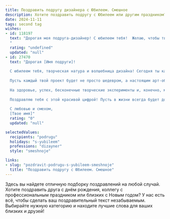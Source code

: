 ```yaml
---
title: Поздравить подругу дизайнера с Юбилеем. Смешное
description: Хотите поздравить подругу с Юбилеем или другим праздником? Наш ИИ создаст незабываемое поздравление, а вы обязательно выделитесь среди других.  
date: 2024-11-11
tags: second tag
wishes:
- id: 118197
  text: "Дорогая моя подруга-дизайнер! С юбилеем тебя!  Желаю, чтобы твоя жизнь была ярче, чем самая сочная палитра, а счастье – гармоничнее, чем идеальный макет! Пусть все твои идеи воплощаются в жизнь, а вдохновение не иссякнет, даже если тебе придётся переделывать проект сто раз (шучу, конечно, ну или почти!).  Пусть твой путь будет полон креатива, а кошелек – богатства, чтоб хватило на все модные штучки и крутые гаджеты! С юбилеем!
  "
  rating: "undefined"
  updated: "null"
- id: 27470
  text: "Дорогая [Имя подруги]!
  
  С юбилеем тебя, творческая натура и волшебница дизайна! Сегодня ты как испорченный макет: чуть старше, но всё равно идеальна! Желаю тебе, чтобы твои идеи всегда были в формате «high definition», а клиенты — как вдохновение: приходили, когда ты их ждёшь, и оставляли тебе лишь приятные впечатления.
  
  Пусть каждый твой проект будет не просто шедевром, а настоящим арт-объектом, который заставляет даже самые строгие критики расплакаться от восторга! А если вдруг встретишь «музу в старых штанах», не волнуйся — это просто наше время, выраженное в стиле «прет-а-порте»!
  
  На здоровье, успех, бесконечные творческие эксперименты и, конечно, много вкусного кофе для вдохновения!
  
  Поздравляю тебя с этой красивой цифрой! Пусть в жизни всегда будет достаточно ярких текстур и гармоничных цветов!
  
  С любовью и смехом,
  [Твое имя]"
  rating: "0"
  updated: "null"

selectedValues:
  recipients: "podrugu"
  holidays: "s-yubileem"
  professions: "dizayner"
  style: "smeshnoje"

links:
- slug: "pozdravit-podrugu-s-yubileem-smeshnoje"
  title: "Поздравить подругу с Юбилеем. Смешное"
---
```


Здесь вы найдете отличную подборку поздравлений на любой случай. 
Хотите поздравить друга с днём рождения, коллегу с профессиональным праздником или близких с Новым годом? У нас есть всё, чтобы сделать ваш поздравительный текст незабываемым. Выбирайте нужную категорию и находите лучшие слова для ваших близких и друзей!
